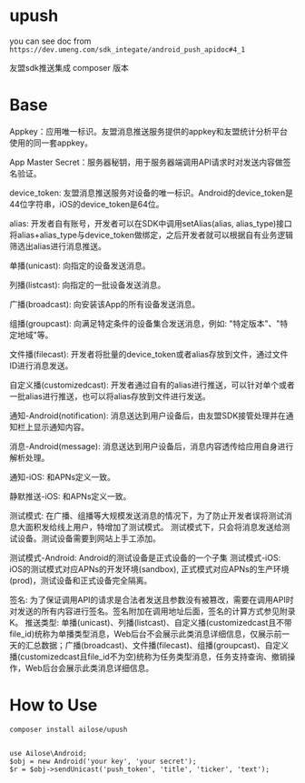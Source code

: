 # upush
you can see doc from `https://dev.umeng.com/sdk_integate/android_push_apidoc#4_1`

友盟sdk推送集成  composer 版本


# Base

Appkey：应用唯一标识。友盟消息推送服务提供的appkey和友盟统计分析平台使用的同一套appkey。

App Master Secret：服务器秘钥，用于服务器端调用API请求时对发送内容做签名验证。

device_token: 友盟消息推送服务对设备的唯一标识。Android的device_token是44位字符串，iOS的device_token是64位。

alias: 开发者自有账号，开发者可以在SDK中调用setAlias(alias, alias_type)接口将alias+alias_type与device_token做绑定，之后开发者就可以根据自有业务逻辑筛选出alias进行消息推送。

单播(unicast): 向指定的设备发送消息。

列播(listcast): 向指定的一批设备发送消息。

广播(broadcast): 向安装该App的所有设备发送消息。

组播(groupcast): 向满足特定条件的设备集合发送消息，例如: "特定版本"、"特定地域"等。

文件播(filecast): 开发者将批量的device_token或者alias存放到文件，通过文件ID进行消息发送。

自定义播(customizedcast): 开发者通过自有的alias进行推送，可以针对单个或者一批alias进行推送，也可以将alias存放到文件进行发送。

通知-Android(notification): 消息送达到用户设备后，由友盟SDK接管处理并在通知栏上显示通知内容。

消息-Android(message): 消息送达到用户设备后，消息内容透传给应用自身进行解析处理。

通知-iOS: 和APNs定义一致。

静默推送-iOS: 和APNs定义一致。

测试模式: 在广播、组播等大规模发送消息的情况下，为了防止开发者误将测试消息大面积发给线上用户，特增加了测试模式。 测试模式下，只会将消息发送给测试设备。测试设备需要到网站上手工添加。

测试模式-Android: Android的测试设备是正式设备的一个子集
测试模式-iOS: iOS的测试模式对应APNs的开发环境(sandbox), 正式模式对应APNs的生产环境(prod)，测试设备和正式设备完全隔离。

签名: 为了保证调用API的请求是合法者发送且参数没有被篡改，需要在调用API时对发送的所有内容进行签名。签名附加在调用地址后面，签名的计算方式参见附录K。
推送类型: 单播(unicast)、列播(listcast)、自定义播(customizedcast且不带file_id)统称为单播类型消息，Web后台不会展示此类消息详细信息，仅展示前一天的汇总数据；广播(broadcast)、文件播(filecast)、组播(groupcast)、自定义播(customizedcast且file_id不为空)统称为任务类型消息，任务支持查询、撤销操作，Web后台会展示此类消息详细信息。

# How to Use

```
composer install ailose/upush


use Ailose\Android;
$obj = new Android('your key', 'your secret');
$r = $obj->sendUnicast('push_token', 'title', 'ticker', 'text');

```
